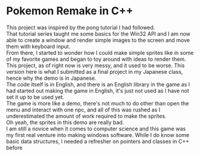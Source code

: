 # Pokemon Remake in C++

This project was inspired by the pong tutorial I had followed.  
That tutorial series taught me some basics for the Win32 API and I am now able to create a window and render simple images to the screen and move them with keyboard input.  
From there, I started to wonder how I could make simple sprites like in some of my favorite games and began to toy around with ideas to render them. 
This project, as of right now is very messy, and it used to be worse. This version here is what I submitted as a final project in my Japanese class, hence why the demo is in Japanese.  
The code itself is in English, and there is an English library in the game as I had started out making the game in English, it's just not used as I have not set it up to be used yet.  
The game is more like a demo, there's not much to do other than open the menu and interact with one npc, and all of this was rushed as I underestimated the amount of work required to make the sprites.  
Oh yeah, the sprites in this demo are really bad.  
I am still a novice when it comes to computer science and this game was my first real venture into making windows software. While I do know some basic data structures, I needed a refresher on pointers and classes in C++ before 

